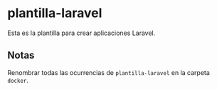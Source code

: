 # plantilla-laravel

Esta es la plantilla para crear aplicaciones Laravel.

## Notas

Renombrar todas las ocurrencias de `plantilla-laravel` en la carpeta `docker`.
